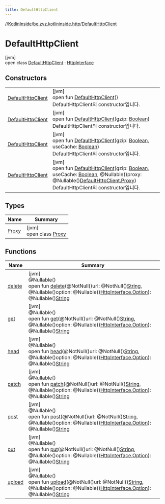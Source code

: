 ```yaml
---
title: DefaultHttpClient
---
```

//[KotlinInside](../../../index.html)/[be.zvz.kotlininside.http](../index.html)/[DefaultHttpClient](index.html)

# DefaultHttpClient

[jvm]\
open class [DefaultHttpClient](index.html) : [HttpInterface](../-http-interface/index.html)

## Constructors

| | |
|---|---|
| [DefaultHttpClient](-default-http-client.html) | [jvm]<br>open fun [DefaultHttpClient](-default-http-client.html)()<br>DefaultHttpClient의 constructor입니다. |
| [DefaultHttpClient](-default-http-client.html) | [jvm]<br>open fun [DefaultHttpClient](-default-http-client.html)(gzip: [Boolean](https://kotlinlang.org/api/latest/jvm/stdlib/kotlin/-boolean/index.html))<br>DefaultHttpClient의 constructor입니다. |
| [DefaultHttpClient](-default-http-client.html) | [jvm]<br>open fun [DefaultHttpClient](-default-http-client.html)(gzip: [Boolean](https://kotlinlang.org/api/latest/jvm/stdlib/kotlin/-boolean/index.html), useCache: [Boolean](https://kotlinlang.org/api/latest/jvm/stdlib/kotlin/-boolean/index.html))<br>DefaultHttpClient의 constructor입니다. |
| [DefaultHttpClient](-default-http-client.html) | [jvm]<br>open fun [DefaultHttpClient](-default-http-client.html)(gzip: [Boolean](https://kotlinlang.org/api/latest/jvm/stdlib/kotlin/-boolean/index.html), useCache: [Boolean](https://kotlinlang.org/api/latest/jvm/stdlib/kotlin/-boolean/index.html), @Nullable()proxy: @Nullable()[DefaultHttpClient.Proxy](-proxy/index.html))<br>DefaultHttpClient의 constructor입니다. |

## Types

| Name | Summary |
|---|---|
| [Proxy](-proxy/index.html) | [jvm]<br>open class [Proxy](-proxy/index.html) |

## Functions

| Name | Summary |
|---|---|
| [delete](delete.html) | [jvm]<br>@Nullable()<br>open fun [delete](delete.html)(@NotNull()url: @NotNull()[String](https://docs.oracle.com/javase/7/docs/api/java/lang/String.html), @Nullable()option: @Nullable()[HttpInterface.Option](../-http-interface/-option/index.html)): @Nullable()[String](https://docs.oracle.com/javase/7/docs/api/java/lang/String.html) |
| [get](get.html) | [jvm]<br>@Nullable()<br>open fun [get](get.html)(@NotNull()url: @NotNull()[String](https://docs.oracle.com/javase/7/docs/api/java/lang/String.html), @Nullable()option: @Nullable()[HttpInterface.Option](../-http-interface/-option/index.html)): @Nullable()[String](https://docs.oracle.com/javase/7/docs/api/java/lang/String.html) |
| [head](head.html) | [jvm]<br>@Nullable()<br>open fun [head](head.html)(@NotNull()url: @NotNull()[String](https://docs.oracle.com/javase/7/docs/api/java/lang/String.html), @Nullable()option: @Nullable()[HttpInterface.Option](../-http-interface/-option/index.html)): @Nullable()[String](https://docs.oracle.com/javase/7/docs/api/java/lang/String.html) |
| [patch](patch.html) | [jvm]<br>@Nullable()<br>open fun [patch](patch.html)(@NotNull()url: @NotNull()[String](https://docs.oracle.com/javase/7/docs/api/java/lang/String.html), @Nullable()option: @Nullable()[HttpInterface.Option](../-http-interface/-option/index.html)): @Nullable()[String](https://docs.oracle.com/javase/7/docs/api/java/lang/String.html) |
| [post](post.html) | [jvm]<br>@Nullable()<br>open fun [post](post.html)(@NotNull()url: @NotNull()[String](https://docs.oracle.com/javase/7/docs/api/java/lang/String.html), @Nullable()option: @Nullable()[HttpInterface.Option](../-http-interface/-option/index.html)): @Nullable()[String](https://docs.oracle.com/javase/7/docs/api/java/lang/String.html) |
| [put](put.html) | [jvm]<br>@Nullable()<br>open fun [put](put.html)(@NotNull()url: @NotNull()[String](https://docs.oracle.com/javase/7/docs/api/java/lang/String.html), @Nullable()option: @Nullable()[HttpInterface.Option](../-http-interface/-option/index.html)): @Nullable()[String](https://docs.oracle.com/javase/7/docs/api/java/lang/String.html) |
| [upload](upload.html) | [jvm]<br>@Nullable()<br>open fun [upload](upload.html)(@NotNull()url: @NotNull()[String](https://docs.oracle.com/javase/7/docs/api/java/lang/String.html), @Nullable()option: @Nullable()[HttpInterface.Option](../-http-interface/-option/index.html)): @Nullable()[String](https://docs.oracle.com/javase/7/docs/api/java/lang/String.html) |

